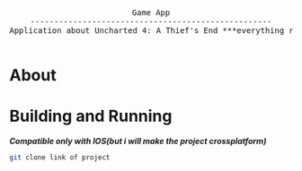 <div align="center">
<pre>
Game App
---------------------------------------------------
Application about Uncharted 4: A Thief's End ***everything related to the game*** <br>
</pre>
</div>

# About

# Building and Running
***Compatible only with IOS(but i will make the project crossplatform)***

```sh
git clone link of project
```
